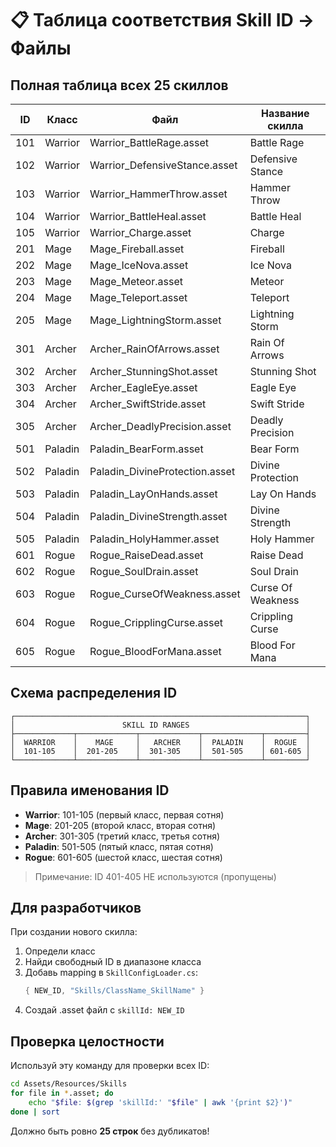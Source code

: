 # 📋 Таблица соответствия Skill ID → Файлы

## Полная таблица всех 25 скиллов

| ID  | Класс   | Файл | Название скилла |
|-----|---------|------|-----------------|
| 101 | Warrior | Warrior_BattleRage.asset | Battle Rage |
| 102 | Warrior | Warrior_DefensiveStance.asset | Defensive Stance |
| 103 | Warrior | Warrior_HammerThrow.asset | Hammer Throw |
| 104 | Warrior | Warrior_BattleHeal.asset | Battle Heal |
| 105 | Warrior | Warrior_Charge.asset | Charge |
| 201 | Mage    | Mage_Fireball.asset | Fireball |
| 202 | Mage    | Mage_IceNova.asset | Ice Nova |
| 203 | Mage    | Mage_Meteor.asset | Meteor |
| 204 | Mage    | Mage_Teleport.asset | Teleport |
| 205 | Mage    | Mage_LightningStorm.asset | Lightning Storm |
| 301 | Archer  | Archer_RainOfArrows.asset | Rain Of Arrows |
| 302 | Archer  | Archer_StunningShot.asset | Stunning Shot |
| 303 | Archer  | Archer_EagleEye.asset | Eagle Eye |
| 304 | Archer  | Archer_SwiftStride.asset | Swift Stride |
| 305 | Archer  | Archer_DeadlyPrecision.asset | Deadly Precision |
| 501 | Paladin | Paladin_BearForm.asset | Bear Form |
| 502 | Paladin | Paladin_DivineProtection.asset | Divine Protection |
| 503 | Paladin | Paladin_LayOnHands.asset | Lay On Hands |
| 504 | Paladin | Paladin_DivineStrength.asset | Divine Strength |
| 505 | Paladin | Paladin_HolyHammer.asset | Holy Hammer |
| 601 | Rogue   | Rogue_RaiseDead.asset | Raise Dead |
| 602 | Rogue   | Rogue_SoulDrain.asset | Soul Drain |
| 603 | Rogue   | Rogue_CurseOfWeakness.asset | Curse Of Weakness |
| 604 | Rogue   | Rogue_CripplingCurse.asset | Crippling Curse |
| 605 | Rogue   | Rogue_BloodForMana.asset | Blood For Mana |

## Схема распределения ID

```
┌─────────────────────────────────────────────────────────────────┐
│                        SKILL ID RANGES                          │
├─────────────┬─────────────┬─────────────┬─────────────┬─────────┤
│  WARRIOR    │    MAGE     │   ARCHER    │  PALADIN    │  ROGUE  │
│  101-105    │  201-205    │  301-305    │  501-505    │ 601-605 │
└─────────────┴─────────────┴─────────────┴─────────────┴─────────┘
```

## Правила именования ID

- **Warrior**: 101-105 (первый класс, первая сотня)
- **Mage**: 201-205 (второй класс, вторая сотня)
- **Archer**: 301-305 (третий класс, третья сотня)
- **Paladin**: 501-505 (пятый класс, пятая сотня)
- **Rogue**: 601-605 (шестой класс, шестая сотня)

> Примечание: ID 401-405 НЕ используются (пропущены)

## Для разработчиков

При создании нового скилла:
1. Определи класс
2. Найди свободный ID в диапазоне класса
3. Добавь mapping в `SkillConfigLoader.cs`:
   ```csharp
   { NEW_ID, "Skills/ClassName_SkillName" }
   ```
4. Создай .asset файл с `skillId: NEW_ID`

## Проверка целостности

Используй эту команду для проверки всех ID:
```bash
cd Assets/Resources/Skills
for file in *.asset; do
    echo "$file: $(grep 'skillId:' "$file" | awk '{print $2}')"
done | sort
```

Должно быть ровно **25 строк** без дубликатов!
